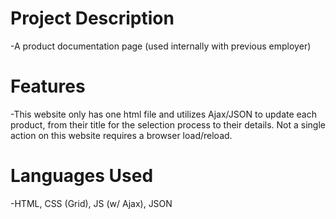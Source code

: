 # Project Description
-A product documentation page (used internally with previous employer)
# Features
-This website only has one html file and utilizes Ajax/JSON to update each product, from their title for the selection process to their details. Not a single action on this website requires a browser load/reload.
# Languages Used
-HTML, CSS (Grid), JS (w/ Ajax), JSON
